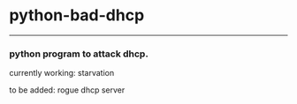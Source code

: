 # python-bad-dhcp
---
### python program to attack dhcp.
currently working: starvation

to be added: rogue dhcp server
